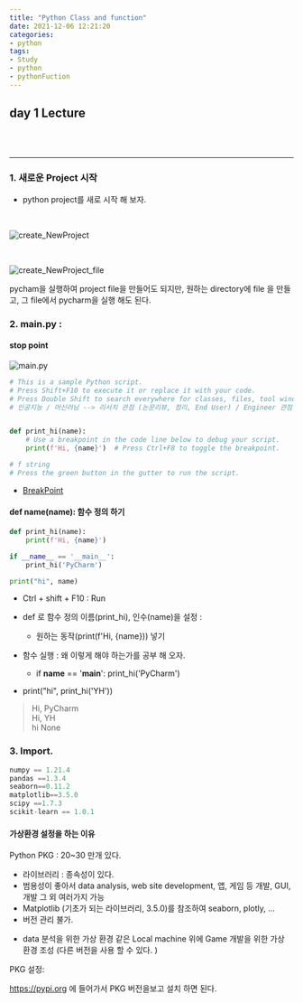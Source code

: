 ```yaml
---
title: "Python Class and function"
date: 2021-12-06 12:21:20
categories:
- python
tags:
- Study
- python
- pythonFuction
---
```


## day 1 Lecture

<br><br><hr>


### 1. 새로운 Project 시작

- python project를 새로 시작 해 보자. 

<br>

![create_NewProject](/../../imeges/python/create_NewProject.png)

<br>

![create_NewProject_file](/../../imeges/python/create_NewProject_file.png)

pycham을 실행하여 project file을 만들어도 되지만, 원하는 directory에 file 을 만들고, 그 file에서 pycharm을 실행 해도 된다. 



### 2. main.py : 

#### stop point

![main.py](/../../imeges/python/main_py.png)


```python
# This is a sample Python script.
# Press Shift+F10 to execute it or replace it with your code.
# Press Double Shift to search everywhere for classes, files, tool windows, actions, and settings.
# 인공지능 / 머신러닝 --> 리서치 관점 (논문리뷰, 정리, End User) / Engineer 관점


def print_hi(name):
    # Use a breakpoint in the code line below to debug your script.
    print(f'Hi, {name}')  # Press Ctrl+F8 to toggle the breakpoint.

# f string
# Press the green button in the gutter to run the script.

```

- [BreakPoint](https://www.jetbrains.com/help/pycharm/using-breakpoints.html)

#### def name(name): 함수 정의 하기

```python
def print_hi(name):
    print(f'Hi, {name}')

if __name__ == '__main__':
    print_hi('PyCharm')

print("hi", name)
```


- Ctrl + shift + F10  : Run


- def 로 함수 정의 이름(print_hi), 인수(name)을 설정 :
  - 원하는 동작(print(f'Hi, {name})) 넣기
- 함수 실행 : 왜 이렇게 해야 하는가를 공부 해 오자.
  - if __name__ == '__main__':
      print_hi('PyCharm')

- print("hi", print_hi('YH'))

>Hi, PyCharm <br>
Hi, YH <br>
hi None <br>


### 3. Import.

```python
numpy == 1.21.4
pandas ==1.3.4
seaborn==0.11.2
matplotlib==3.5.0
scipy ==1.7.3
scikit-learn == 1.0.1
```


<h4> 가상환경 설정을 하는 이유 </h4>

Python PKG : 20~30 만개 있다. 
-	라이브러리 : 종속성이 있다.
-	범용성이 좋아서 data analysis, web site development, 앱, 게임 등 개발, GUI, 개발 그 외 여러가지 가능
-	Matplotlib (기초가 되는 라이브러리, 3.5.0)를 참조하여 seaborn, plotly, …
-	버전 관리 불가. 
+ data 분석을 위한 가상 환경
같은 Local machine 위에 
Game 개발을 위한 가상 환경 조성 (다른 버전을 사용 할 수 있다. )

PKG 설정: 

https://pypi.org 에 들어가서 PKG 버전을보고 설치 하면 된다. 

